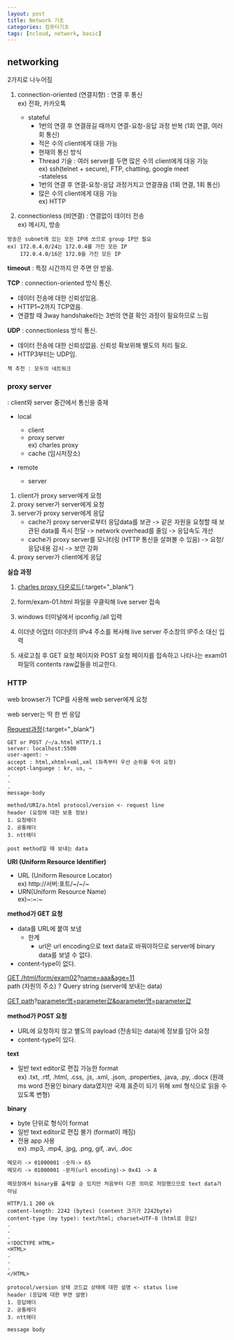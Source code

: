 ```yaml
---
layout: post
title: Network 기초
categories: 컴퓨터기초
tags: [ncloud, network, basic]
---
```


## networking
2가지로 나누어짐

1. connection-oriented (연결지향) : 연결 후 통신  
ex) 전화, 카카오톡
    - stateful
        - 1번의 연결 후 연결끊길 때까지 연결-요청-응답 과정 반복
        (1회 연결, 여러 회 통신)
        - 적은 수의 client에게 대응 가능
        - 현재의 통신 방식
        - Thread 기술 : 여러 server를 두면 많은 수의 client에게 대응 가능  
        ex) ssh(telnet + secure), FTP, chatting, google meet  
    -stateless
        - 1번의 연결 후 연결-요청-응답 과정거치고 연결끊음
        (1회 연결, 1회 통신)
        - 많은 수의 client에게 대응 가능  
        ex) HTTP


2. connectionless (비연결) : 연결없이 데이터 전송  
ex) 메시지, 방송

```
방송은 subnet에 있는 모든 IP에 쏘므로 group IP만 필요
ex) 172.0.4.0/24는 172.0.4를 가진 모든 IP
    172.0.4.0/16은 172.0을 가진 모든 IP
```

**timeout** : 특정 시간까지 안 주면 안 받음.

**TCP** : connection-oriented 방식 통신. 
- 데이터 전송에 대한 신뢰성있음.
- HTTP1~2까지 TCP였음.
- 연결할 때 3way handshake라는 3번의 연결 확인 과정이 필요하므로 느림

**UDP** : connectionless 방식 통신. 
- 데이터 전송에 대한 신뢰성없음. 신뢰성 확보위해 별도의 처리 필요.
- HTTP3부터는 UDP임.


```
책 추천 : 모두의 네트워크
```

### proxy server
: client와 server 중간에서 통신을 중재

- local
    - client
    - proxy server  
        ex) charles proxy
    - cache (임시저장소)

- remote
    - server

1. client가 proxy server에게 요청
1. proxy server가 server에게 요청
1. server가 proxy server에게 응답
    - cache가 proxy server로부터 응답data를 보관 -> 같은 자원을 요청할 때 보관된 data를 즉시 전달 -> network overhead를 줄임 -> 응답속도 개선
    - cache가 proxy server를 모니터링 (HTTP 통신을 살펴볼 수 있음) -> 요청/응답내용 감시 -> 보안 강화
1. proxy server가 client에게 응답

**실습 과정**

1. [charles proxy 다운로드](https://www.charlesproxy.com/latest-release/download.do){:target="_blank"}

1. form/exam-01.html 파일을 우클릭해 live server 접속

1. windows 터미널에서 ipconfig /all 입력

1. 이더넷 어댑터 이더넷의 IPv4 주소를 복사해 live server 주소창의 IP주소 대신 입력

1. 새로고침 후 GET 요청 페이지와 POST 요청 페이지를 접속하고 나타나는 exam01파일의 contents raw값들을 비교한다.


### HTTP

web browser가 TCP를 사용해 web server에게 요청

web server는 딱 한 번 응답

[Request과정](https://www.w3.org/Protocols/rfc2616/rfc2616-sec5.html#sec5){:target="_blank"}

```browser
GET or POST /~/a.html HTTP/1.1
server: localhost:5500
user-agent: ~
accept : html,xhtml+xml,xml (좌측부터 우선 순위를 두어 요청)
accept-languege : kr, us, ~
.
.
.
message-body
```

```browser
method/URI/a.html protocol/version <- request line
header (요청에 대한 보충 정보)
1. 요청헤더
2. 공통헤더
3. ntt헤더

post method일 때 보내는 data
```

**URI (Uniform Resource Identifier)**
- URL (Uniform Resource Locator)  
ex) http://서버:포트/~/~/~
- URN(Uniform Resource Name)  
ex)~:~:~

**method가 GET 요청**
- data를 URL에 붙여 보냄
    - 한계
        - url은 url encoding으로 text data로 바꿔야하므로 server에 binary data를 보낼 수 없다.
- content-type이 없다.

<u>GET /html/form/exam02</u>?<u>name=aaa&age=11</u>  
    path (자원의 주소) ? Query string (server에 보내는 data)

<u>GET path</u>?<u>parameter명=parameter값&parameter명=parameter값</u>

**method가 POST 요청**
- URL에 요청하지 않고 별도의 payload (전송되는 data)에 정보를 담아 요청
- content-type이 있다.

**text**
- 일반 text editor로 편집 가능한 format  
ex) .txt, .rtf, .html, .css, .js, .xml, .json, .properties, .java, .py, .docx (원래 ms word 전용인 binary data였지만 국제 표준이 되기 위해 xml 형식으로 읽을 수 있도록 변형)

**binary**
- byte 단위로 형식이 format
- 일반 text editor로 편집 불가 (format이 깨짐)
- 전용 app 사용  
ex) .mp3, .mp4, .jpg, .png, gif, .avi, .doc

```
메모리 -> 01000001 -숫자-> 65
메모리 -> 01000001 -문자(url encoding)-> 0x41 -> A

메모장에서 binary를 출력할 순 있지만 처음부터 다른 의미로 저장했으므로 text data가 아님
```

```server
HTTP/1.1 200 ok
comtent-length: 2242 (bytes) (content 크기가 2242byte)
content-type (my type): text/html; charset=UTF-8 (html로 응답)
.
.
.
<!DOCTYPE HTML>
<HTML>
.
.
.
</HTML>
```

```server
protocol/version 상태 코드값 상태에 대한 설명 <- status line
header (응답에 대한 부연 설명)
1. 응답헤더
2. 공통헤더
3. ntt헤더

message body
```






